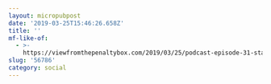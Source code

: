 ```yaml
---
layout: micropubpost
date: '2019-03-25T15:46:26.658Z'
title: ''
mf-like-of:
  - >-
    https://viewfromthepenaltybox.com/2019/03/25/podcast-episode-31-stanley-cup-predictions-tobi-rieder-bob-nicholson-drama-and-scams/
slug: '56786'
category: social
---
```

